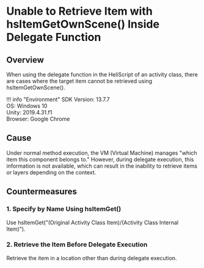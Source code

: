 # Unable to Retrieve Item with hsItemGetOwnScene() Inside Delegate Function

## Overview

When using the delegate function in the HeliScript of an activity class, there are cases where the target item cannot be retrieved using hsItemGetOwnScene().

!!! info "Environment"
    SDK Version: 13.7.7 <br>
    OS: Windows 10 <br>
    Unity: 2019.4.31.f1 <br>
    Browser: Google Chrome

## Cause

Under normal method execution, the VM (Virtual Machine) manages "which item this component belongs to." However, during delegate execution, this information is not available, which can result in the inability to retrieve items or layers depending on the context.

## Countermeasures

### 1. Specify by Name Using hsItemGet()
Use hsItemGet("(Original Activity Class Item)/(Activity Class Internal Item)").

### 2. Retrieve the Item Before Delegate Execution
Retrieve the item in a location other than during delegate execution.
